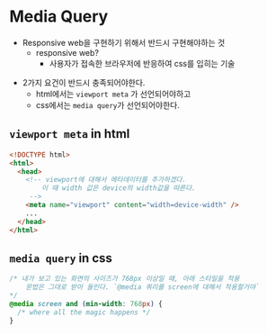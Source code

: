 # Media Query

- Responsive web을 구현하기 위해서 반드시 구현해야하는 것
  - responsive web?
    - 사용자가 접속한 브라우저에 반응하여 css를 입히는 기술

* 2가지 요건이 반드시 충족되어야한다.
  - html에서는 `viewport meta` 가 선언되어야하고
  - css에서는 `media query`가 선언되어야한다.

## `viewport meta` in html

```html
<!DOCTYPE html>
<html>
  <head>
    <!-- viewport에 대해서 메타데이터를 추가하겠다.
        이 때 width 값은 device의 width값을 따른다.
     -->
    <meta name="viewport" content="width=device-width" />
    ...
  </head>
</html>
```

## `media query` in css

```css
/* 내가 보고 있는 화면의 사이즈가 768px 이상일 때, 아래 스타일을 적용  
    문법은 그대로 받아 들인다. `@media 쿼리를 screen에 대해서 적용할거야`
*/
@media screen and (min-width: 768px) {
  /* where all the magic happens */
}
```
